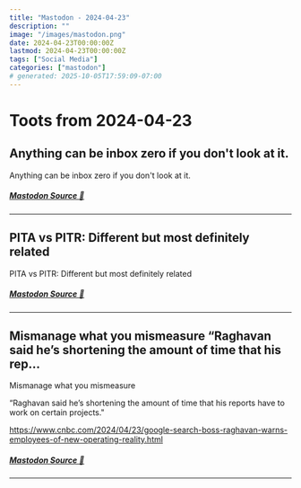 ```yaml
---
title: "Mastodon - 2024-04-23"
description: ""
image: "/images/mastodon.png"
date: 2024-04-23T00:00:00Z
lastmod: 2024-04-23T00:00:00Z
tags: ["Social Media"]
categories: ["mastodon"]
# generated: 2025-10-05T17:59:09-07:00
---
```


# Toots from 2024-04-23

## Anything can be inbox zero if you don't look at it.

Anything can be inbox zero if you don't look at it.

##### [Mastodon Source 🐘](https://hachyderm.io/@mweagle/112323229168181916)

---

## PITA vs PITR: Different but most definitely related

PITA vs PITR: Different but most definitely related

##### [Mastodon Source 🐘](https://hachyderm.io/@mweagle/112323117571456050)

---

## Mismanage what you mismeasure  “Raghavan said he’s shortening the amount of time that his rep...

Mismanage what you mismeasure

“Raghavan said he’s shortening the amount of time that his reports have to work on certain projects."

<https://www.cnbc.com/2024/04/23/google-search-boss-raghavan-warns-employees-of-new-operating-reality.html>

##### [Mastodon Source 🐘](https://hachyderm.io/@mweagle/112321831933995705)

---


